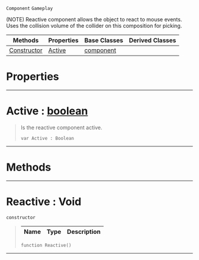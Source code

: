  `Component` `Gameplay`



(NOTE) Reactive component allows the object to react to mouse events. Uses the collision volume of the collider on this composition for picking.

|Methods|Properties|Base Classes|Derived Classes|
|---|---|---|---|
|[ Constructor](https://github.com/zeroengineteam/ZeroDocs/blob/master/code_reference/class_reference/reactive.markdown#reactive-void)|[ Active](https://github.com/zeroengineteam/ZeroDocs/blob/master/code_reference/class_reference/reactive.markdown#active-zero-engine-docum)|[component](https://github.com/zeroengineteam/ZeroDocs/blob/master/code_reference/class_reference/component.markdown)| |


 #  Properties


---  
 #  Active : [boolean](https://github.com/zeroengineteam/ZeroDocs/blob/master/code_reference/nada_base_types/boolean.markdown)

> Is the reactive component active.
> ``` lang=cpp, name=Nada
> var Active : Boolean


---  
 #  Methods


---  
 #  Reactive : Void

 `constructor`

> 
> |Name|Type|Description|
> |---|---|---|
> ``` lang=cpp, name=Nada
> function Reactive()
> ``` 


---  
 

 